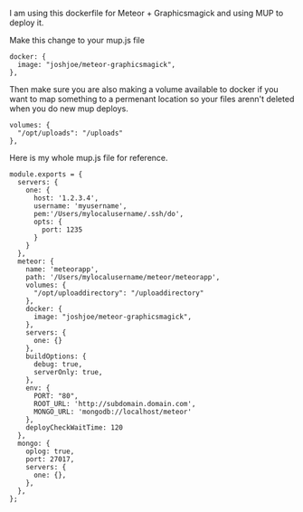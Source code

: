 I am using this dockerfile for Meteor + Graphicsmagick and using MUP to deploy it. 

Make this change to your mup.js file


    docker: {
      image: "joshjoe/meteor-graphicsmagick",
    },
    
Then make sure you are also making a volume available to docker if you want to map something to a permenant location so your files arenn't deleted when you do new mup deploys. 


    volumes: {
      "/opt/uploads": "/uploads"
    },
    
Here is my whole mup.js file for reference. 

```
module.exports = {
  servers: {
    one: {
      host: '1.2.3.4',
      username: 'myusername',
      pem:'/Users/mylocalusername/.ssh/do',
      opts: {
        port: 1235
      }
    }
  },
  meteor: {
    name: 'meteorapp',
    path: '/Users/mylocalusername/meteor/meteorapp',
    volumes: {
      "/opt/uploaddirectory": "/uploaddirectory"
    },
    docker: {
      image: "joshjoe/meteor-graphicsmagick",
    },
    servers: {
      one: {}
    },
    buildOptions: {
      debug: true,
      serverOnly: true,
    },
    env: {
      PORT: "80",
      ROOT_URL: 'http://subdomain.domain.com',
      MONGO_URL: 'mongodb://localhost/meteor'
    },
    deployCheckWaitTime: 120
  },
  mongo: {
    oplog: true,
    port: 27017,
    servers: {
      one: {},
    },
  },
};
```
